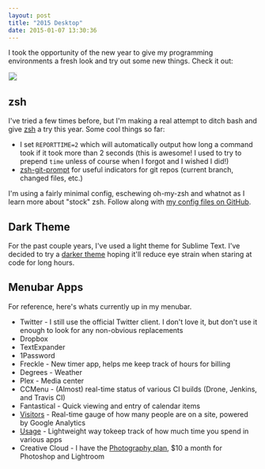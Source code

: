 ```yaml
---
layout: post
title: "2015 Desktop"
date: 2015-01-07 13:30:36
---
```


I took the opportunity of the new year to give my programming environments a fresh look and try out some new things. Check it out:

<a href="http://d1j4kwyjzsqmb8.cloudfront.net/2015-Desktop-Busy.png"><img src="http://d1j4kwyjzsqmb8.cloudfront.net/2015-Desktop-Busy.png" style="border: 1px solid #eee;" /></a>

## zsh

I've tried a few times before, but I'm making a real attempt to ditch bash and give [zsh](http://www.zsh.org/) a try this year. Some cool things so far:

* I set `REPORTTIME=2` which will automatically output how long a command took if it took more than 2 seconds (this is awesome! I used to try to prepend `time` unless of course when I forgot and I wished I did!)
* [zsh-git-prompt](https://github.com/olivierverdier/zsh-git-prompt) for useful indicators for git repos (current branch, changed files, etc.)

I'm using a fairly minimal config, eschewing oh-my-zsh and whatnot as I learn more about "stock" zsh. Follow along with [my config files on GitHub](https://github.com/willcodeforfoo/dotfiles).

## Dark Theme

For the past couple years, I've used a light theme for Sublime Text. I've decided to try a [darker theme](http://kkga.github.io/spacegray/) hoping it'll reduce eye strain when staring at code for long hours.

## Menubar Apps

For reference, here's whats currently up in my menubar.

* Twitter - I still use the official Twitter client. I don't love it, but don't use it enough to look for any non-obvious replacements
* Dropbox
* TextExpander
* 1Password
* Freckle - New timer app, helps me keep track of hours for billing
* Degrees - Weather
* Plex - Media center
* CCMenu - (Almost) real-time status of various CI builds (Drone, Jenkins, and Travis CI)
* Fantastical - Quick viewing and entry of calendar items
* [Visitors](http://www.mediaatelier.com/Visitors/) - Real-time gauge of how many people are on a site, powered by Google Analytics
* [Usage](http://www.mediaatelier.com/Usage/?lang=en) - Lightweight way tokeep track of how much time you spend in various apps
* Creative Cloud - I have the [Photography plan](https://creative.adobe.com/plans/photography), $10 a month for Photoshop and Lightroom
